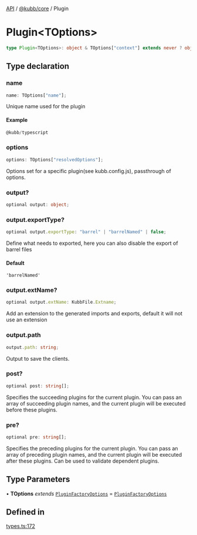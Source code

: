 [API](../../../packages.md) / [@kubb/core](../index.md) / Plugin

# Plugin\<TOptions\>

```ts
type Plugin<TOptions>: object & TOptions["context"] extends never ? object : object;
```

## Type declaration

### name

```ts
name: TOptions["name"];
```

Unique name used for the plugin

#### Example

```ts
@kubb/typescript
```

### options

```ts
options: TOptions["resolvedOptions"];
```

Options set for a specific plugin(see kubb.config.js), passthrough of options.

### output?

```ts
optional output: object;
```

### output.exportType?

```ts
optional output.exportType: "barrel" | "barrelNamed" | false;
```

Define what needs to exported, here you can also disable the export of barrel files

#### Default

`'barrelNamed'`

### output.extName?

```ts
optional output.extName: KubbFile.Extname;
```

Add an extension to the generated imports and exports, default it will not use an extension

### output.path

```ts
output.path: string;
```

Output to save the clients.

### post?

```ts
optional post: string[];
```

Specifies the succeeding plugins for the current plugin. You can pass an array of succeeding plugin names, and the current plugin will be executed before these plugins.

### pre?

```ts
optional pre: string[];
```

Specifies the preceding plugins for the current plugin. You can pass an array of preceding plugin names, and the current plugin will be executed after these plugins.
Can be used to validate dependent plugins.

## Type Parameters

• **TOptions** *extends* [`PluginFactoryOptions`](PluginFactoryOptions.md) = [`PluginFactoryOptions`](PluginFactoryOptions.md)

## Defined in

[types.ts:172](https://github.com/kubb-project/kubb/blob/dcebbafbee668a7722775212bce85eec29e39573/packages/core/src/types.ts#L172)
